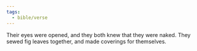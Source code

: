 ```yaml
---
tags:
  - bible/verse
---
```

Their eyes were opened, and they both knew that they were naked. They sewed fig leaves together, and made coverings for themselves.
